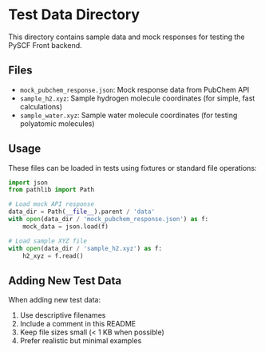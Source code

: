# Test Data Directory

This directory contains sample data and mock responses for testing the PySCF Front backend.

## Files

- `mock_pubchem_response.json`: Mock response data from PubChem API
- `sample_h2.xyz`: Sample hydrogen molecule coordinates (for simple, fast calculations)
- `sample_water.xyz`: Sample water molecule coordinates (for testing polyatomic molecules)

## Usage

These files can be loaded in tests using fixtures or standard file operations:

```python
import json
from pathlib import Path

# Load mock API response
data_dir = Path(__file__).parent / 'data'
with open(data_dir / 'mock_pubchem_response.json') as f:
    mock_data = json.load(f)

# Load sample XYZ file
with open(data_dir / 'sample_h2.xyz') as f:
    h2_xyz = f.read()
```

## Adding New Test Data

When adding new test data:
1. Use descriptive filenames
2. Include a comment in this README
3. Keep file sizes small (< 1 KB when possible)
4. Prefer realistic but minimal examples
